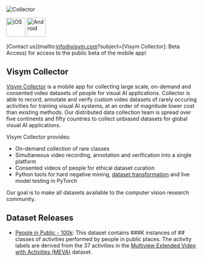 ![Collector](http://i3.ytimg.com/vi/HjNa7_T-Xkc/maxresdefault.jpg)

<a href="https://visym.com/collector"><img alt="iOS" src="https://developer.apple.com/app-store/marketing/guidelines/images/badge-download-on-the-app-store.svg" height="50"/></a>  <a href="https://visym.com/collector"><img alt="Android" src="https://upload.wikimedia.org/wikipedia/commons/7/78/Google_Play_Store_badge_EN.svg" height="50"/></a>

[Contact us](mailto:info@visym.com?subject=\[Visym Collector\]: Beta Access) for access to the public beta of the mobile app!


## Visym Collector

[Visym Collector](https://visym.com/collector) is a mobile app for collecting large scale, on-demand and consented video datasets of people for visual AI applications. Collector is able to record, annotate and verify custom video datasets of rarely occuring activities for training visual AI systems, at an order of magnitude lower cost than existing methods. Our distributed data collection team is spread over five continents and fifty countries to collect unbiased datasets for global visual AI applications.
   
Visym Collector provides:  

* On-demand collection of rare classes  
* Simultaneous video recording, annotation and verification into a single platform  
* Consented videos of people for ethical dataset curation
* Python tools for hard negative mining, [dataset transformation](https://github.com/visym/vipy) and live model testing in PyTorch

Our goal is to make all datasets available to the computer vision research community.


## Dataset Releases

* [People in Public - 100k](https://visym.com):  This dataset contains ###K instances of ## classes of activities performed by people in public places.  The activity labels are derived from the 37 activities in the [Multiview Extended Video with Activities (MEVA)](https://mevadata.org) dataset.

